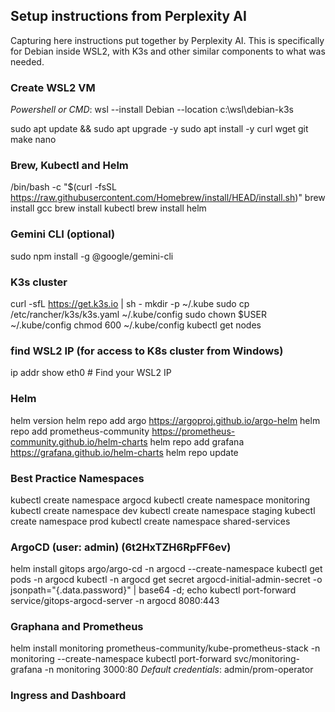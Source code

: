 ## Setup instructions from Perplexity AI

Capturing here instructions put together by Perplexity AI.
This is specifically for Debian inside WSL2, with K3s and other similar components to what was needed.

### Create WSL2 VM

*Powershell or CMD*: wsl --install Debian --location c:\wsl\debian-k3s

sudo apt update && sudo apt upgrade -y
sudo apt install -y curl wget git make nano

### Brew, Kubectl and Helm

/bin/bash -c "$(curl -fsSL https://raw.githubusercontent.com/Homebrew/install/HEAD/install.sh)"
brew install gcc
brew install kubectl
brew install helm

### Gemini CLI (optional)

sudo npm install -g @google/gemini-cli

### K3s cluster

curl -sfL https://get.k3s.io | sh -
mkdir -p ~/.kube
sudo cp /etc/rancher/k3s/k3s.yaml ~/.kube/config
sudo chown $USER ~/.kube/config
chmod 600 ~/.kube/config
kubectl get nodes

### find WSL2 IP (for access to K8s cluster from Windows)

ip addr show eth0  # Find your WSL2 IP

### Helm

helm version
helm repo add argo https://argoproj.github.io/argo-helm
helm repo add prometheus-community https://prometheus-community.github.io/helm-charts
helm repo add grafana https://grafana.github.io/helm-charts
helm repo update

### Best Practice Namespaces

kubectl create namespace argocd
kubectl create namespace monitoring
kubectl create namespace dev
kubectl create namespace staging
kubectl create namespace prod
kubectl create namespace shared-services

### ArgoCD (user: admin) (6t2HxTZH6RpFF6ev)

helm install gitops argo/argo-cd -n argocd --create-namespace
kubectl get pods -n argocd
kubectl -n argocd get secret argocd-initial-admin-secret -o jsonpath="{.data.password}" | base64 -d; echo
kubectl port-forward service/gitops-argocd-server -n argocd 8080:443

### Graphana and Prometheus

helm install monitoring prometheus-community/kube-prometheus-stack -n monitoring --create-namespace
kubectl port-forward svc/monitoring-grafana -n monitoring 3000:80
*Default credentials*: admin/prom-operator

### Ingress and Dashboard

